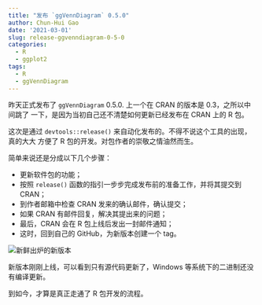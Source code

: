 ```yaml
---
title: "发布 `ggVennDiagram` 0.5.0"
author: Chun-Hui Gao
date: '2021-03-01'
slug: release-ggvenndiagram-0-5-0
categories:
  - R
  - ggplot2
tags:
  - R
  - ggVennDiagram
---
```



昨天正式发布了 `ggVennDiagram` 0.5.0. 上一个在 CRAN 的版本是 0.3，之所以中间跳了
一下，是因为当初自己还不清楚如何更新已经发布在 CRAN 上的 R 包。

这次是通过 `devtools::release()` 来自动化发布的。不得不说这个工具的出现，真的大大
方便了 R 包的开发。对包作者的崇敬之情油然而生。

简单来说还是分成以下几个步骤：

- 更新软件包的功能；
- 按照 `release()` 函数的指引一步步完成发布前的准备工作，并将其提交到 CRAN；
- 到作者邮箱中检查 CRAN 发来的确认邮件，确认提交；
- 如果 CRAN 有邮件回复，解决其提出来的问题；
- 最后，CRAN 会在 R 包上线后发出一封邮件通知；
- 这时，回到自己的 GitHub，为新版本创建一个 tag。

![新鲜出炉的新版本](https://vnote-1251564393.cos.ap-chengdu.myqcloud.com/typora-img/ggVennDiagram_0.5.0.png)

新版本刚刚上线，可以看到只有源代码更新了，Windows 等系统下的二进制还没有编译更新。

到如今，才算是真正走通了 R 包开发的流程。
